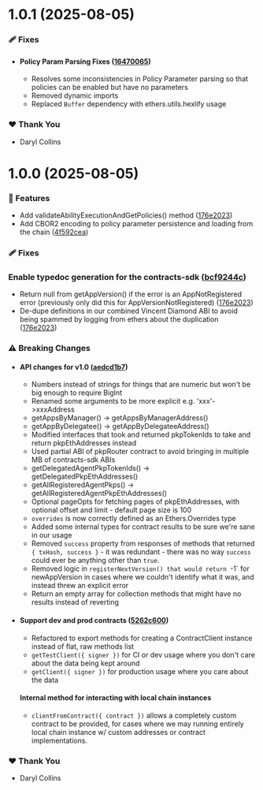 # 1.0.1 (2025-08-05)

### 🩹 Fixes

- #### Policy Param Parsing Fixes ([16470065](https://github.com/LIT-Protocol/Vincent/commit/16470065))

  - Resolves some inconsistencies in Policy Parameter parsing so that policies can be enabled but have no parameters
  - Removed dynamic imports
  - Replaced `Buffer` dependency with ethers.utils.hexlify usage

### ❤️ Thank You

- Daryl Collins

# 1.0.0 (2025-08-05)

### 🚀 Features

- Add validateAbilityExecutionAndGetPolicies() method ([176e2023](https://github.com/LIT-Protocol/Vincent/commit/176e2023))
- Add CBOR2 encoding to policy parameter persistence and loading from the chain ([4f592cea](https://github.com/LIT-Protocol/Vincent/commit/4f592cea))

### 🩹 Fixes

### Enable typedoc generation for the contracts-sdk ([bcf9244c](https://github.com/LIT-Protocol/Vincent/commit/bcf9244c))

- Return null from getAppVersion() if the error is an AppNotRegistered error (previously only did this for AppVersionNotRegistered) ([176e2023](https://github.com/LIT-Protocol/Vincent/commit/176e2023))
- De-dupe definitions in our combined Vincent Diamond ABI to avoid being spammed by logging from ethers about the duplication ([176e2023](https://github.com/LIT-Protocol/Vincent/commit/176e2023))

### ⚠️ Breaking Changes

- #### API changes for v1.0 ([aedcd1b7](https://github.com/LIT-Protocol/Vincent/commit/aedcd1b7))

  - Numbers instead of strings for things that are numeric but won't be big enough to require BigInt
  - Renamed some arguments to be more explicit e.g. 'xxx'->xxxAddress
  - getAppsByManager() -> getAppsByManagerAddress()
  - getAppByDelegatee() -> getAppByDelegateeAddress()
  - Modified interfaces that took and returned pkpTokenIds to take and return pkpEthAddresses instead
  - Used partial ABI of pkpRouter contract to avoid bringing in multiple MB of contracts-sdk ABIs
  - getDelegatedAgentPkpTokenIds() -> getDelegatedPkpEthAddresses()
  - getAllRegisteredAgentPkps() -> getAllRegisteredAgentPkpEthAddresses()
  - Optional pageOpts for fetching pages of pkpEthAddresses, with optional offset and limit - default page size is 100
  - `overrides` is now correctly defined as an Ethers.Overrides type
  - Added some internal types for contract results to be sure we're sane in our usage
  - Removed `success` property from responses of methods that returned `{ txHash, success }` - it was redundant - there was no way `success` could ever be anything other than `true`.
  - Removed logic in `registerNextVersion() that would return `-1` for newAppVersion in cases where we couldn't identify what it was, and instead threw an explicit error
  - Return an empty array for collection methods that might have no results instead of reverting

- #### Support dev and prod contracts ([5262c600](https://github.com/LIT-Protocol/Vincent/commit/5262c600))

  - Refactored to export methods for creating a ContractClient instance instead of flat, raw methods list
  - `getTestClient({ signer })` for CI or dev usage where you don't care about the data being kept around
  - `getClient({ signer })` for production usage where you care about the data

  #### Internal method for interacting with local chain instances

  - `clientFromContract({ contract })` allows a completely custom contract to be provided, for cases where we may running entirely local chain instance w/ custom addresses or contract implementations.

### ❤️ Thank You

- Daryl Collins
